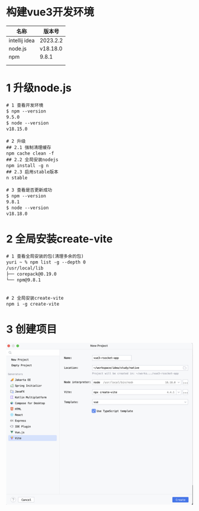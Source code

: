 # 构建vue3开发环境

| 名称            | 版本号      |
| ------------- | -------- |
| intellij idea | 2023.2.2 |
| node.js       | v18.18.0 |
| npm           | 9.8.1    |
|               |          |
|               |          |

# 1 升级node.js

```
# 1 查看开发环境
$ npm --version
9.5.0
$ node --version
v18.15.0

# 2 升级
## 2.1 强制清理缓存
npm cache clean -f
## 2.2 全局安装nodejs
npm install -g n
## 2.3 启用stable版本
n stable

# 3 查看是否更新成功
$ npm --version
9.8.1
$ node --version
v18.18.0
```

# 2 全局安装create-vite

```
# 1 查看全局安装的包(清理多余的包)
yuri ~ % npm list -g --depth 0
/usr/local/lib
├── corepack@0.19.0
└── npm@9.8.1


# 2 全局安装create-vite
npm i -g create-vite
```

# 3 创建项目

![](assets/2023-09-28-19-10-54-image.png)
